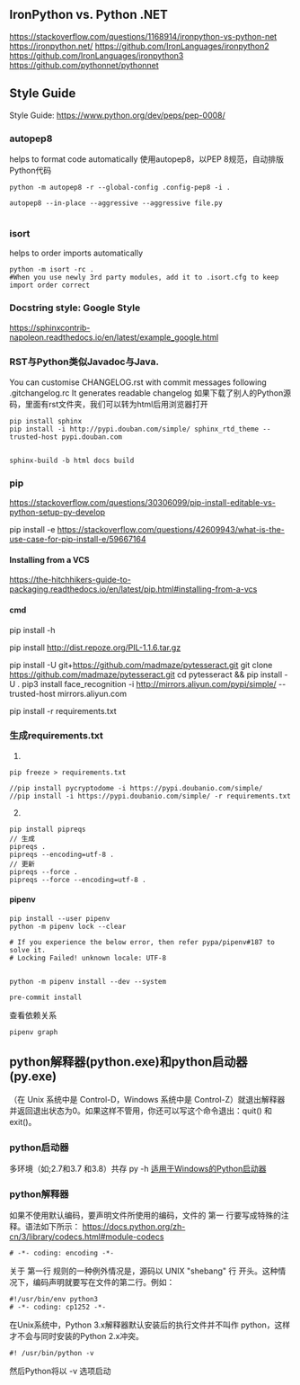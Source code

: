 
## IronPython vs. Python .NET
https://stackoverflow.com/questions/1168914/ironpython-vs-python-net
https://ironpython.net/
https://github.com/IronLanguages/ironpython2
https://github.com/IronLanguages/ironpython3
https://github.com/pythonnet/pythonnet

## Style Guide
Style Guide: https://www.python.org/dev/peps/pep-0008/

### autopep8
helps to format code automatically
使用autopep8，以PEP 8规范，自动排版Python代码
```
python -m autopep8 -r --global-config .config-pep8 -i .

autopep8 --in-place --aggressive --aggressive file.py


```
### isort 
helps to order imports automatically
```
python -m isort -rc .
#When you use newly 3rd party modules, add it to .isort.cfg to keep import order correct
```

### Docstring style: Google Style
https://sphinxcontrib-napoleon.readthedocs.io/en/latest/example_google.html

### RST与Python类似Javadoc与Java.
You can customise CHANGELOG.rst with commit messages following .gitchangelog.rc
It generates readable changelog
如果下载了别人的Python源码，里面有rst文件夹，我们可以转为html后用浏览器打开

```
pip install sphinx
pip install -i http://pypi.douban.com/simple/ sphinx_rtd_theme --trusted-host pypi.douban.com


sphinx-build -b html docs build
```


### pip
https://stackoverflow.com/questions/30306099/pip-install-editable-vs-python-setup-py-develop

pip install -e
https://stackoverflow.com/questions/42609943/what-is-the-use-case-for-pip-install-e/59667164

#### Installing from a VCS
https://the-hitchhikers-guide-to-packaging.readthedocs.io/en/latest/pip.html#installing-from-a-vcs

#### cmd
pip install -h

pip install http://dist.repoze.org/PIL-1.1.6.tar.gz

pip install -U git+https://github.com/madmaze/pytesseract.git
git clone https://github.com/madmaze/pytesseract.git
cd pytesseract && pip install -U .
pip3 install face_recognition -i  http://mirrors.aliyun.com/pypi/simple/ --trusted-host mirrors.aliyun.com

pip install -r requirements.txt

### 生成requirements.txt
1.
```
pip freeze > requirements.txt

//pip install pycryptodome -i https://pypi.doubanio.com/simple/
//pip install -i https://pypi.doubanio.com/simple/ -r requirements.txt
```
2.
```
pip install pipreqs
// 生成
pipreqs .
pipreqs --encoding=utf-8 .
// 更新
pipreqs --force .
pipreqs --force --encoding=utf-8 .
```

#### pipenv

```
pip install --user pipenv
python -m pipenv lock --clear

# If you experience the below error, then refer pypa/pipenv#187 to solve it.
# Locking Failed! unknown locale: UTF-8


python -m pipenv install --dev --system

pre-commit install
```

查看依赖关系
```
pipenv graph
```

## python解释器(python.exe)和python启动器(py.exe)

（在 Unix 系统中是 Control-D，Windows 系统中是 Control-Z）就退出解释器并返回退出状态为0。如果这样不管用，你还可以写这个命令退出：quit() 和 exit()。

### python启动器
多环境（如;2.7和3.7 和3.8）共存
py -h
[适用于Windows的Python启动器](https://docs.python.org/zh-cn/3/using/windows.html#launcher)

### python解释器

如果不使用默认编码，要声明文件所使用的编码，文件的 第一 行要写成特殊的注释。语法如下所示：
https://docs.python.org/zh-cn/3/library/codecs.html#module-codecs
```
# -*- coding: encoding -*-
```
关于 第一行 规则的一种例外情况是，源码以 UNIX "shebang" 行 开头。这种情况下，编码声明就要写在文件的第二行。例如：
```
#!/usr/bin/env python3
# -*- coding: cp1252 -*-
```
在Unix系统中，Python 3.x解释器默认安装后的执行文件并不叫作 python，这样才不会与同时安装的Python 2.x冲突。
```
#! /usr/bin/python -v
```
然后Python将以 -v 选项启动

